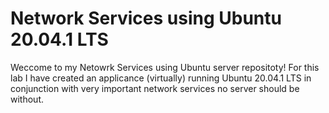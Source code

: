 # Network Services using Ubuntu 20.04.1 LTS

Weccome to my Netowrk Services using Ubuntu server repositoty! For this lab I have created an applicance (virtually) running Ubuntu 20.04.1 LTS in conjunction with very important
network services no server should be without.

